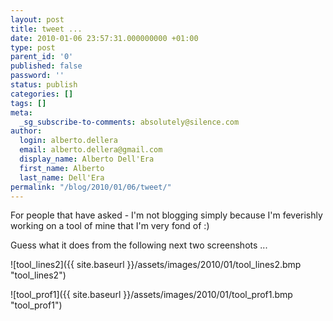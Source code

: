 ```yaml
---
layout: post
title: tweet ...
date: 2010-01-06 23:57:31.000000000 +01:00
type: post
parent_id: '0'
published: false
password: ''
status: publish
categories: []
tags: []
meta:
  _sg_subscribe-to-comments: absolutely@silence.com
author:
  login: alberto.dellera
  email: alberto.dellera@gmail.com
  display_name: Alberto Dell'Era
  first_name: Alberto
  last_name: Dell'Era
permalink: "/blog/2010/01/06/tweet/"
---
```

For people that have asked - I'm not blogging simply because I'm feverishly working on a tool of mine that I'm very fond of :)

Guess what it does from the following next two screenshots ...

![tool_lines2]({{ site.baseurl }}/assets/images/2010/01/tool_lines2.bmp "tool\_lines2")

![tool_prof1]({{ site.baseurl }}/assets/images/2010/01/tool_prof1.bmp "tool\_prof1")

